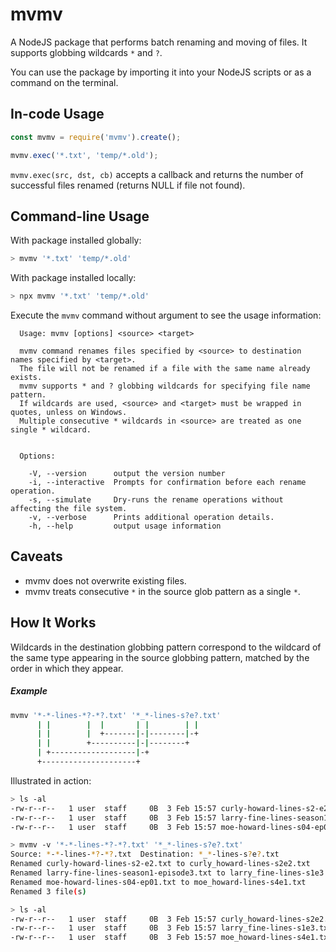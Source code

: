 # mvmv
A NodeJS package that performs batch renaming and moving of files. It supports globbing wildcards `*` and `?`.

You can use the package by importing it into your NodeJS scripts or as a command on the terminal.

## In-code Usage
```javascript
const mvmv = require('mvmv').create();

mvmv.exec('*.txt', 'temp/*.old');
```

`mvmv.exec(src, dst, cb)` accepts a callback and returns the number of successful files renamed (returns NULL if file not found).

## Command-line Usage
With package installed globally:
```bash
> mvmv '*.txt' 'temp/*.old'
````

With package installed locally:
```bash
> npx mvmv '*.txt' 'temp/*.old'
```

Execute the `mvmv` command without argument to see the usage information:

```
  Usage: mvmv [options] <source> <target>
  
  mvmv command renames files specified by <source> to destination names specified by <target>.
  The file will not be renamed if a file with the same name already exists.
  mvmv supports * and ? globbing wildcards for specifying file name pattern.
  If wildcards are used, <source> and <target> must be wrapped in quotes, unless on Windows.
  Multiple consecutive * wildcards in <source> are treated as one single * wildcard.
 
 
  Options:
 
    -V, --version      output the version number
    -i, --interactive  Prompts for confirmation before each rename operation.
    -s, --simulate     Dry-runs the rename operations without affecting the file system.
    -v, --verbose      Prints additional operation details.
    -h, --help         output usage information
```

## Caveats
- mvmv does not overwrite existing files.
- mvmv treats consecutive `*` in the source glob pattern as a single `*`.


## How It Works
Wildcards in the destination globbing pattern correspond to the wildcard of the same type appearing in the source globbing pattern, matched by the order in which they appear.

##### Example
```bash
mvmv '*-*-lines-*?-*?.txt' '*_*-lines-s?e?.txt'
      | |        |  |       | |        | |
      | |        |  +-------|-|--------|-+
      | |        +----------|-|--------+
      | +-------------------|-+
      +---------------------+
```

Illustrated in action:
```bash
> ls -al
-rw-r--r--   1 user  staff     0B  3 Feb 15:57 curly-howard-lines-s2-e2.txt
-rw-r--r--   1 user  staff     0B  3 Feb 15:57 larry-fine-lines-season1-episode3.txt
-rw-r--r--   1 user  staff     0B  3 Feb 15:57 moe-howard-lines-s04-ep01.txt

> mvmv -v '*-*-lines-*?-*?.txt' '*_*-lines-s?e?.txt'
Source: *-*-lines-*?-*?.txt  Destination: *_*-lines-s?e?.txt
Renamed curly-howard-lines-s2-e2.txt to curly_howard-lines-s2e2.txt
Renamed larry-fine-lines-season1-episode3.txt to larry_fine-lines-s1e3.txt
Renamed moe-howard-lines-s04-ep01.txt to moe_howard-lines-s4e1.txt
Renamed 3 file(s)

> ls -al
-rw-r--r--   1 user  staff     0B  3 Feb 15:57 curly_howard-lines-s2e2.txt
-rw-r--r--   1 user  staff     0B  3 Feb 15:57 larry_fine-lines-s1e3.txt
-rw-r--r--   1 user  staff     0B  3 Feb 15:57 moe_howard-lines-s4e1.txt

```
